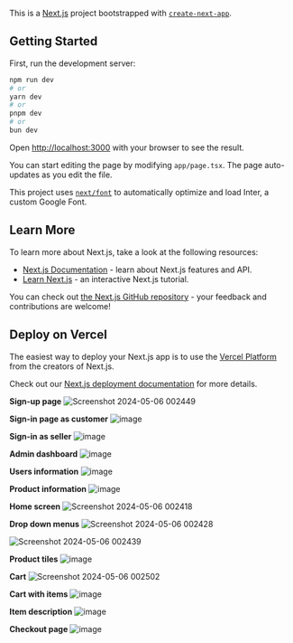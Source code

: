 This is a [Next.js](https://nextjs.org/) project bootstrapped with [`create-next-app`](https://github.com/vercel/next.js/tree/canary/packages/create-next-app).

## Getting Started

First, run the development server:

```bash
npm run dev
# or
yarn dev
# or
pnpm dev
# or
bun dev
```

Open [http://localhost:3000](http://localhost:3000) with your browser to see the result.

You can start editing the page by modifying `app/page.tsx`. The page auto-updates as you edit the file.

This project uses [`next/font`](https://nextjs.org/docs/basic-features/font-optimization) to automatically optimize and load Inter, a custom Google Font.

## Learn More

To learn more about Next.js, take a look at the following resources:

- [Next.js Documentation](https://nextjs.org/docs) - learn about Next.js features and API.
- [Learn Next.js](https://nextjs.org/learn) - an interactive Next.js tutorial.

You can check out [the Next.js GitHub repository](https://github.com/vercel/next.js/) - your feedback and contributions are welcome!

## Deploy on Vercel

The easiest way to deploy your Next.js app is to use the [Vercel Platform](https://vercel.com/new?utm_medium=default-template&filter=next.js&utm_source=create-next-app&utm_campaign=create-next-app-readme) from the creators of Next.js.

Check out our [Next.js deployment documentation](https://nextjs.org/docs/deployment) for more details.


**Sign-up page**
![Screenshot 2024-05-06 002449](https://github.com/harshsrivastava05/e-commerce/assets/130855160/03400c38-5b3e-4c6c-ae9b-ac5d8aadf204)

**Sign-in page as customer**
![image](https://github.com/user-attachments/assets/4bc9bc3d-73a0-4b34-a69e-04d3e66a8481)

**Sign-in as seller**
![image](https://github.com/user-attachments/assets/6156ae69-ff8c-4c14-b205-0e312208115b)

**Admin dashboard**
![image](https://github.com/user-attachments/assets/354151a6-b5a6-4415-8221-b67bcd37d59f)

**Users information**
![image](https://github.com/user-attachments/assets/35442405-074d-44a8-9c0e-e9415acb15c0)

**Product information**
![image](https://github.com/user-attachments/assets/5d5b289b-9b88-4d85-8467-e9b16425c397)

**Home screen**
![Screenshot 2024-05-06 002418](https://github.com/harshsrivastava05/e-commerce/assets/130855160/e8d2bc7b-db34-480f-b4dd-1ea038516faa)

**Drop down menus**
![Screenshot 2024-05-06 002428](https://github.com/harshsrivastava05/e-commerce/assets/130855160/bc22dda0-b841-467a-8ff4-95710e32c146)

![Screenshot 2024-05-06 002439](https://github.com/harshsrivastava05/e-commerce/assets/130855160/c62f8af9-d092-4039-be33-cb3e2309984c)

**Product tiles**
![image](https://github.com/user-attachments/assets/a4fa71d8-1e0e-4168-9887-1ef7c20055a4)

**Cart**
![Screenshot 2024-05-06 002502](https://github.com/harshsrivastava05/e-commerce/assets/130855160/c69ed127-a5de-4dac-b5e8-ec9ae0465d6a)

**Cart with items**
![image](https://github.com/user-attachments/assets/52c58a44-40d0-4f40-b5f8-e10b9b4526f9)

**Item description**
![image](https://github.com/user-attachments/assets/2236697b-8861-458f-84ae-d4b33c25abba)

**Checkout page**
![image](https://github.com/user-attachments/assets/20bd3660-8de9-47b1-9946-dc593f12ff7a)



